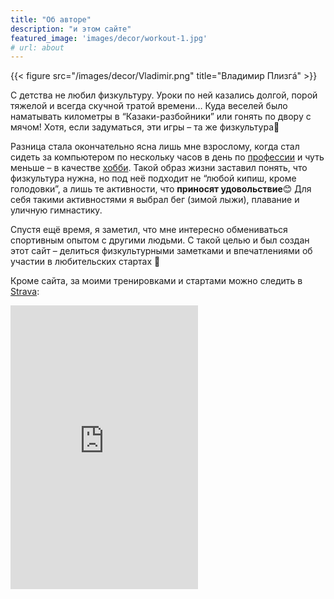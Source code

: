 ```yaml
---
title: "Об авторе"
description: "и этом сайте"
featured_image: 'images/decor/workout-1.jpg'
# url: about
---
```

{{< figure src="/images/decor/Vladimir.png" title="Владимир Плизгá" >}}

С детства не любил физкультуру. Уроки по ней казались долгой, порой тяжелой и всегда скучной тратой времени… Куда веселей было наматывать километры в “Казаки-разбойники” или гонять по двору с мячом! Хотя, если задуматься, эти игры – та же физкультура:thinking:

Разница стала окончательно ясна лишь мне взрослому, когда стал сидеть за компьютером по нескольку часов в день по [профессии](https://toparvion.pro/) и чуть меньше – в качестве [хобби](https://github.com/Toparvion). Такой образ жизни заставил понять, что физкультура нужна, но под неё подходит не “любой кипиш, кроме голодовки”, а лишь те активности, что **приносят удовольствие**:blush: Для себя такими активностями я выбрал бег (зимой лыжи), плавание и уличную гимнастику.

Спустя ещё время, я заметил, что мне интересно обмениваться спортивным опытом с другими людьми. С такой целью и был создан этот сайт – делиться физкультурными заметками и впечатлениями об участии в любительских стартах :medal_sports:

Кроме сайта, за моими тренировками и стартами можно следить в [Strava](https://www.strava.com/athletes/toparvion):

<iframe height='454' width='300' frameborder='0' allowtransparency='true' scrolling='no' src='https://www.strava.com/athletes/26082931/latest-rides/6a69e6065c0b51200793cff436df6d20330ece10'></iframe>
